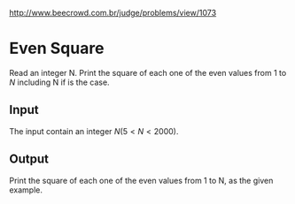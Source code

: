 http://www.beecrowd.com.br/judge/problems/view/1073

# Even Square

Read an integer N. Print the square of each one of the even values from 1 to
$N$ including N if is the case.

## Input

The input contain an integer $N (5 \lt N \lt 2000)$.

## Output

Print the square of each one of the even values from 1 to N, as the given
example.
